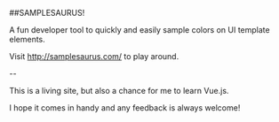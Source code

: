 ##SAMPLESAURUS!

A fun developer tool to quickly and easily sample colors on UI template elements.

Visit http://samplesaurus.com/ to play around.

--

This is a living site, but also a chance for me to learn Vue.js.

I hope it comes in handy and any feedback is always welcome!
